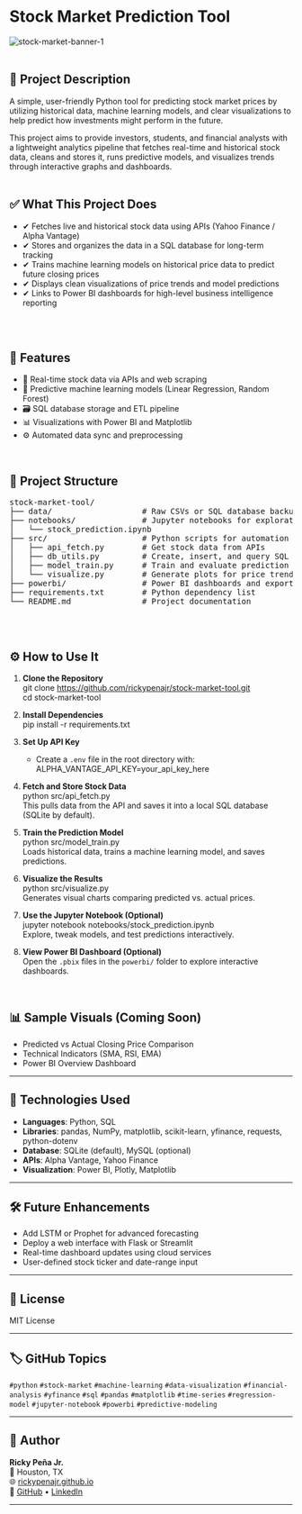 # Stock Market Prediction Tool
![stock-market-banner-1](https://github.com/user-attachments/assets/ccf5614a-5865-48d1-a43a-df788bd6f951)
<br>
<br>


## 📘 Project Description
A simple, user-friendly Python tool for predicting stock market prices by utilizing historical data, machine learning models, and clear visualizations to help predict how investments might perform in the future.

This project aims to provide investors, students, and financial analysts with a lightweight analytics pipeline that fetches real-time and historical stock data, cleans and stores it, runs predictive models, and visualizes trends through interactive graphs and dashboards.
<br>
<br>


## ✅ What This Project Does
- ✔ Fetches live and historical stock data using APIs (Yahoo Finance / Alpha Vantage)  
- ✔ Stores and organizes the data in a SQL database for long-term tracking  
- ✔ Trains machine learning models on historical price data to predict future closing prices  
- ✔ Displays clean visualizations of price trends and model predictions  
- ✔ Links to Power BI dashboards for high-level business intelligence reporting  
<br>
<br>


## 🚀 Features
- 📡 Real-time stock data via APIs and web scraping
- 🧠 Predictive machine learning models (Linear Regression, Random Forest)
- 🗃️ SQL database storage and ETL pipeline
- 📊 Visualizations with Power BI and Matplotlib
- ⚙️ Automated data sync and preprocessing
<br>

## 📁 Project Structure

<pre>
stock-market-tool/
├── data/                   # Raw CSVs or SQL database backups
├── notebooks/              # Jupyter notebooks for exploration and modeling
│   └── stock_prediction.ipynb
├── src/                    # Python scripts for automation
│   ├── api_fetch.py        # Get stock data from APIs
│   ├── db_utils.py         # Create, insert, and query SQL database
│   ├── model_train.py      # Train and evaluate prediction models
│   └── visualize.py        # Generate plots for price trends and predictions
├── powerbi/                # Power BI dashboards and exports
├── requirements.txt        # Python dependency list
└── README.md               # Project documentation
</pre>

<br>
<br>


## ⚙️ How to Use It

1. **Clone the Repository**  
       git clone https://github.com/rickypenajr/stock-market-tool.git  
       cd stock-market-tool  

2. **Install Dependencies**  
       pip install -r requirements.txt  

3. **Set Up API Key**  
   - Create a `.env` file in the root directory with:  
         ALPHA_VANTAGE_API_KEY=your_api_key_here  

4. **Fetch and Store Stock Data**  
       python src/api_fetch.py  
   This pulls data from the API and saves it into a local SQL database (SQLite by default).

5. **Train the Prediction Model**  
       python src/model_train.py  
   Loads historical data, trains a machine learning model, and saves predictions.

6. **Visualize the Results**  
       python src/visualize.py  
   Generates visual charts comparing predicted vs. actual prices.

7. **Use the Jupyter Notebook (Optional)**  
       jupyter notebook notebooks/stock_prediction.ipynb  
   Explore, tweak models, and test predictions interactively.

8. **View Power BI Dashboard (Optional)**  
   Open the `.pbix` files in the `powerbi/` folder to explore interactive dashboards.

<br>

## 📊 Sample Visuals (Coming Soon)

- Predicted vs Actual Closing Price Comparison  
- Technical Indicators (SMA, RSI, EMA)  
- Power BI Overview Dashboard  

---

## 🧠 Technologies Used

- **Languages**: Python, SQL  
- **Libraries**: pandas, NumPy, matplotlib, scikit-learn, yfinance, requests, python-dotenv  
- **Database**: SQLite (default), MySQL (optional)  
- **APIs**: Alpha Vantage, Yahoo Finance  
- **Visualization**: Power BI, Plotly, Matplotlib  

---

## 🛠️ Future Enhancements

- Add LSTM or Prophet for advanced forecasting  
- Deploy a web interface with Flask or Streamlit  
- Real-time dashboard updates using cloud services  
- User-defined stock ticker and date-range input
---

## 📌 License
MIT License

---

## 🏷️ GitHub Topics
`#python` `#stock-market` `#machine-learning` `#data-visualization` `#financial-analysis` `#yfinance` `#sql` `#pandas` `#matplotlib` `#time-series` `#regression-model` `#jupyter-notebook` `#powerbi` `#predictive-modeling`

---

## 👤 Author

**Ricky Peña Jr.**  
📍 Houston, TX  
🌐 [rickypenajr.github.io](https://rickypenajr.github.io)  
🔗 [GitHub](https://github.com/rickypenajr) • [LinkedIn](https://linkedin.com/in/rickypenajr)

---
